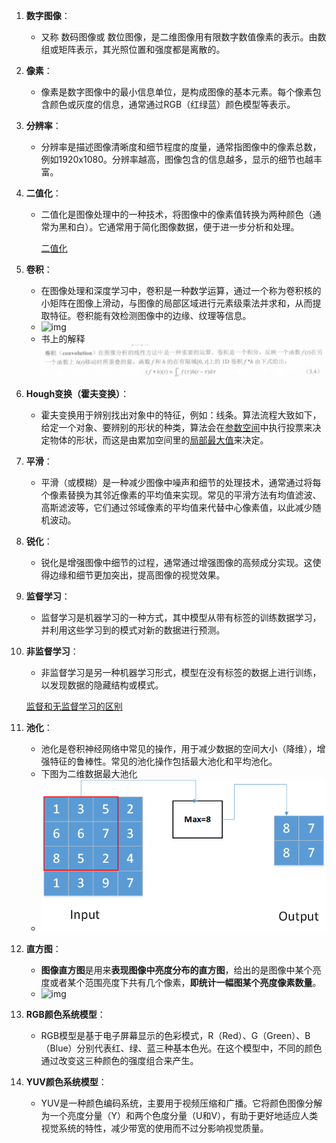 1. **数字图像**：
   - 又称 数码图像或 数位图像，是二维图像用有限数字数值像素的表示。由数组或矩阵表示，其光照位置和强度都是离散的。

2. **像素**：
   - 像素是数字图像中的最小信息单位，是构成图像的基本元素。每个像素包含颜色或灰度的信息，通常通过RGB（红绿蓝）颜色模型等表示。

3. **分辨率**：
   - 分辨率是描述图像清晰度和细节程度的度量，通常指图像中的像素总数，例如1920x1080。分辨率越高，图像包含的信息越多，显示的细节也越丰富。

4. **二值化**：
   - 二值化是图像处理中的一种技术，将图像中的像素值转换为两种颜色（通常为黑和白）。它通常用于简化图像数据，便于进一步分析和处理。

     [二值化](https://blog.csdn.net/m0_38106923/article/details/115206093)
   
5. **卷积**：
   - 在图像处理和深度学习中，卷积是一种数学运算，通过一个称为卷积核的小矩阵在图像上滑动，与图像的局部区域进行元素级乘法并求和，从而提取特征。卷积能有效检测图像中的边缘、纹理等信息。
   - ![img](https://img-blog.csdnimg.cn/d15f06e85fca42dbbb11a3479b436cbf.png?x-oss-process=image/watermark,type_d3F5LXplbmhlaQ,shadow_50,text_Q1NETiBAVmVydGlyYQ==,size_20,color_FFFFFF,t_70,g_se,x_16)
   - 书上的解释
   ![alt text](image-1.png)   

6. **Hough变换（霍夫变换）**：
   
   - 霍夫变换用于辨别找出对象中的特征，例如：线条。算法流程大致如下，给定一个对象、要辨别的形状的种类，算法会在[参数空间](https://zh.wikipedia.org/w/index.php?title=參數空間&action=edit&redlink=1)中执行投票来决定物体的形状，而这是由累加空间里的[局部最大值](https://zh.wikipedia.org/wiki/极值)来决定。
   
7. **平滑**：
   
   - 平滑（或模糊）是一种减少图像中噪声和细节的处理技术，通常通过将每个像素替换为其邻近像素的平均值来实现。常见的平滑方法有均值滤波、高斯滤波等，它们通过邻域像素的平均值来代替中心像素值，以此减少随机波动。
   
8. **锐化**：
   
   - 锐化是增强图像中细节的过程，通常通过增强图像的高频成分实现。这使得边缘和细节更加突出，提高图像的视觉效果。

9. **监督学习**：
   
   - 监督学习是机器学习的一种方式，其中模型从带有标签的训练数据学习，并利用这些学习到的模式对新的数据进行预测。
   
10. **非监督学习**：
    - 非监督学习是另一种机器学习形式，模型在没有标签的数据上进行训练，以发现数据的隐藏结构或模式。

    [监督和无监督学习的区别](https://www.bilibili.com/video/BV1ot411P77s/?spm_id_from=333.337.search-card.all.click&vd_source=b37382cda65d4d9bed5b1252dd598add)
    
11. **池化**：
    - 池化是卷积神经网络中常见的操作，用于减少数据的空间大小（降维），增强特征的鲁棒性。常见的池化操作包括最大池化和平均池化。
    - 下图为二维数据最大池化
    - ![alt text](image.png)

12. **直方图**：
    
    - **图像直方图**是用来**表现图像中亮度分布的直方图**，给出的是图像中某个亮度或者某个范围亮度下共有几个像素，**即统计一幅图某个亮度像素数量**。
    - ![img](https://img-blog.csdnimg.cn/2019101219252759.png?x-oss-process=image/watermark,type_ZmFuZ3poZW5naGVpdGk,shadow_10,text_aHR0cHM6Ly9ibG9nLmNzZG4ubmV0L1ZpY2lfXw==,size_16,color_FFFFFF,t_70)
    
13. **RGB颜色系统模型**：
    
    - RGB模型是基于电子屏幕显示的色彩模式，R（Red）、G（Green）、B（Blue）分别代表红、绿、蓝三种基本色光。在这个模型中，不同的颜色通过改变这三种颜色的强度组合来产生。
    
14. **YUV颜色系统模型**：
    
    - YUV是一种颜色编码系统，主要用于视频压缩和广播。它将颜色图像分解为一个亮度分量（Y）和两个色度分量（U和V），有助于更好地适应人类视觉系统的特性，减少带宽的使用而不过分影响视觉质量。
